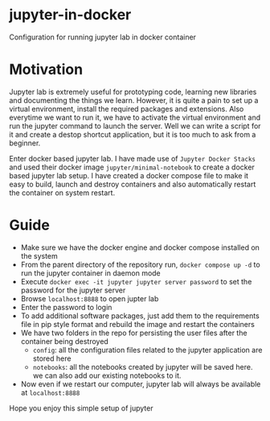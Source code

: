 # jupyter-in-docker
Configuration for running jupyter lab in docker container

# Motivation
Jupyter lab is extremely useful for prototyping code, learning new libraries and documenting the things we learn. However, it is quite a pain to set up a virtual 
environment, install the required packages and extensions. Also everytime we want to run it, we have to activate the virtual environment and run the jupyter command to launch the server. Well we can write a script for it and create a destop shortcut application, but it is too much to ask from a beginner.  

Enter docker based jupyter lab. I have made use of `Jupyter Docker Stacks` and used their docker image `jupyter/minimal-notebook` to create a docker based jupyter lab setup. I have created a docker compose file to make it easy to build, launch and destroy containers and also automatically restart the container on system restart.

# Guide
- Make sure we have the docker engine and docker compose installed on the system
- From the parent directory of the repository run, `docker compose up -d` to run the jupyter container in daemon mode
- Execute `docker exec -it jupyter jupyter server password` to set the password for the jupyter server
- Browse `localhost:8888` to open jupter lab
- Enter the password to login
- To add additional software packages, just add them to the requirements file in pip style format and rebuild the image and restart the containers
- We have two folders in the repo for persisting the user files after the container being destroyed
  - `config`: all the configuration files related to the jupyter application are stored here
  - `notebooks`: all the notebooks created by jupyter will be saved here. we can also add our existing notebooks to it.
- Now even if we restart our computer, jupyter lab will always be available at `localhost:8888`

Hope you enjoy this simple setup of jupyter
